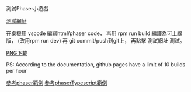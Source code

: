 測試Phaser小遊戲

[測試網址](https://0pin0.github.io/PhaserGame/dist/index.html)

在桌機用 vscode 編寫html/phaser code，
再用 rpm run build 編譯為可上線版，
(改用rpm run dev)
再 git commit/push到git上，
再點擊 測試網址 測試。

[PNG下載](https://pngtree.com/free-png-vectors/button)

PS: According to the documentation, github pages have a limit of 10 builds per hour

[參考phaser範例](https://phaser.io/examples)
[參考phaserTypescript範例](https://github.com/photonstorm/phaser3-typescript-project-template)
